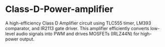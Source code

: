 # Class-D-Power-amplifier
A high-efficiency Class D Amplifier circuit using TLC555 timer, LM393 comparator, and IR2113 gate driver. This amplifier efficiently converts low-level audio signals into PWM and drives MOSFETs (IRLZ44N) for high-power output.
